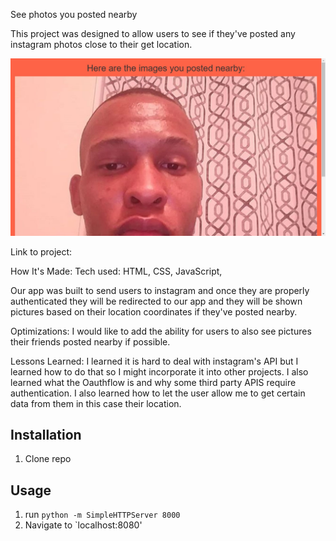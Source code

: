 See photos you posted nearby

This project was designed to allow users to see if they've posted any instagram photos close to their get location.

![pic](igpic.jpg)

Link to project:

How It's Made:
Tech used: HTML, CSS, JavaScript,

Our app was built to send users to instagram and once they are properly authenticated they will be redirected to our app and they will be shown pictures based on their location coordinates if they've posted nearby.

Optimizations:
I would like to add the ability for users to also see pictures their friends posted nearby if possible.

Lessons Learned:
I learned it is hard to deal with instagram's API but I learned how to do that so I might incorporate it into other projects. I also learned what the Oauthflow is and why some third party APIS require authentication. I also learned how to let the user allow me to get certain data from them in this case their location.


## Installation

1. Clone repo

## Usage

1. run `python -m SimpleHTTPServer 8000`
2. Navigate to `localhost:8080'
